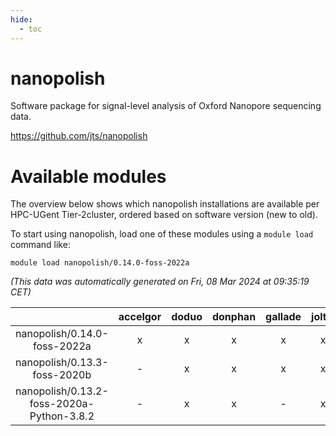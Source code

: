```yaml
---
hide:
  - toc
---
```


nanopolish
==========


Software package for signal-level analysis of Oxford Nanopore sequencing data.

https://github.com/jts/nanopolish
# Available modules


The overview below shows which nanopolish installations are available per HPC-UGent Tier-2cluster, ordered based on software version (new to old).

To start using nanopolish, load one of these modules using a `module load` command like:

```shell
module load nanopolish/0.14.0-foss-2022a
```

*(This data was automatically generated on Fri, 08 Mar 2024 at 09:35:19 CET)*  

| |accelgor|doduo|donphan|gallade|joltik|skitty|
| :---: | :---: | :---: | :---: | :---: | :---: | :---: |
|nanopolish/0.14.0-foss-2022a|x|x|x|x|x|x|
|nanopolish/0.13.3-foss-2020b|-|x|x|x|x|x|
|nanopolish/0.13.2-foss-2020a-Python-3.8.2|-|x|x|-|x|x|
